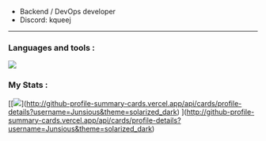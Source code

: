 -  Backend / DevOps developer 
-  Discord: kqueej
---
### Languages and tools :

[![](https://skillicons.dev/icons?i=rust,py,go,bash,bots,powershell,css,html,git,mysql,graphql,docker,postgresql,linux&theme=dark)](https://skillicons.dev)


### My Stats : 
[[[![](https://raw.githubusercontent.com/vn7n24fzkq/github-profile-summary-cards-example/master/profile-summary-card-output/solarized_dark/0-profile-details.svg)](https://github.com/vn7n24fzkq/github-profile-summary-cards)](http://github-profile-summary-cards.vercel.app/api/cards/profile-details?username=Junsious&theme=solarized_dark)
](http://github-profile-summary-cards.vercel.app/api/cards/profile-details?username=Junsious&theme=solarized_dark)



